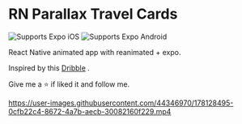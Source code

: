 # RN Parallax Travel Cards

<p>
  <!-- iOS -->
  <img alt="Supports Expo iOS" longdesc="Supports Expo iOS" src="https://img.shields.io/badge/iOS-4630EB.svg?style=flat-square&logo=APPLE&labelColor=999999&logoColor=fff" />
  <!-- Android -->
  <img alt="Supports Expo Android" longdesc="Supports Expo Android" src="https://img.shields.io/badge/Android-4630EB.svg?style=flat-square&logo=ANDROID&labelColor=A4C639&logoColor=fff" />
</p>

React Native animated app with reanimated + expo.

Inspired by this [Dribble](https://dribbble.com/shots/14330503--Parallax-Travel-Cards) .

Give me a ⭐️ if liked it and follow me.

https://user-images.githubusercontent.com/44346970/178128495-0cfb22c4-8672-4a7b-aecb-30082160f229.mp4

